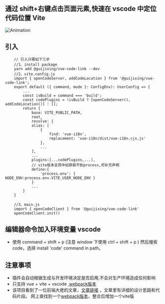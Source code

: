 
## 通过 shift+右键点击页面元素,快速在 vscode 中定位代码位置 Vite
![Animation](https://user-images.githubusercontent.com/22042837/177247094-17215a38-ddfa-4e7e-9758-47b2a052b263.gif)
## 引入
``` 
    // 引入只需如下三步
    //1、install package
    yarn add @guijixing/vue-code-link --dev
    //2、vite.config.js
    import { openCodeServer, addCodeLocation } from '@guijixing/vue-code-link';
    export default ({ command, mode }: ConfigEnv): UserConfig => {
        ...
        const isBuild = command === 'build';
        const codePlugins = !isBuild ? [openCodeServer(), addCodeLocation()] : [];
        return {
            base: VITE_PUBLIC_PATH,
            root,
            resolve: {
            alias: [
                {
                    find: 'vue-i18n',
                    replacement: 'vue-i18n/dist/vue-i18n.cjs.js'
                },
                ...
            ],
            ...
            plugins:[...codePlugins,...],
            // vite版本全局中如获取不到process,可补充声明
            define:{
                'process.env': { NODE_ENV:process.env.VITE_USER_NODE_ENV }
            }
            ...
        }
    }

    //3、main.js
    import { openCodeClient } from '@guijixing/vue-code-link'
    openCodeClient.init()
```

## 编辑器命令加入环境变量 vscode
- 使用 command + shift + p (注意 window 下使用 ctrl + shift + p ) 然后搜索 code，选择 install 'code' command in path。

## 注意事项
- 插件会自动根据生成与开发环境决定是否启用,不会对生产环境造成任何影响
- 只支持 vue + vite + vscode ,[webpack版本](https://www.npmjs.com/package/@linzhinan/vue-code-link)
- 该项目看到了一位前端大佬的文章，[文章链接](https://mp.weixin.qq.com/s/AZQTK_lk8BxxWZCDU5P_Yg) 。文章里有详细的设计思路和代码片段。 网上查找到一个[webpack版本](https://www.npmjs.com/package/@linzhinan/vue-code-link)，整合后增加一个vite版
